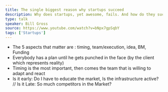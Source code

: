 ```yaml
---
title: The single biggest reason why startups succeed
description: Why does startups, yet awesome, fails. And how do they succed
type: talk
speaker: Bill Gross
source: https://www.youtube.com/watch?v=bNpx7gpSqbY
tags: ['Startups']
---
```

- The 5 aspects that matter are : timing, team/execution, idea, BM, Funding
- Everybody has a plan until he gets punched in the face (by the client which represents reality)
- Timing is the most important, then comes the team that is willing to adapt and react
- Is it early: Do I have to educate the market, Is the infrastructure active? // Is it Late: So much competitors in the Market?
